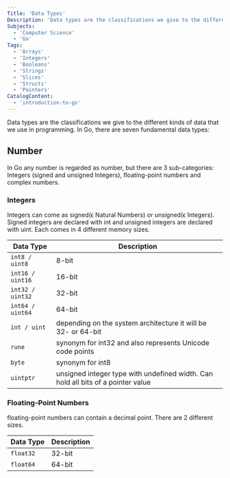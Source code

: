 ```yaml
---
Title: 'Data Types'
Description: 'Data types are the classifications we give to the different kinds of data that we use in programming. In Go, there are seven fundamental data types: Number, String, Boolean, Array, Struct, Slices, Pointers.'
Subjects:
  - 'Computer Science'
  - 'Go'
Tags:
  - 'Arrays'
  - 'Integers'
  - 'Booleans'
  - 'Strings'
  - 'Slices'
  - 'Structs'
  - 'Pointers'
CatalogContent:
  - 'introduction-to-go'
---
```


Data types are the classifications we give to the different kinds of data that we use in programming. In Go, there are seven fundamental data types:

## Number

In Go any number is regarded as number, but there are 3 sub-categories: Integers (signed and unsigned Integers), floating-point numbers and complex numbers.

### Integers

Integers can come as signed(ϵ Natural Numbers) or unsigned(ϵ Integers). Signed integers are declared with int and unsigned integers are declared with uint. Each comes in 4 different memory sizes.

| Data Type   | Description                                                                                                                                   |
| ----------- | --------------------------------------------------------------------------------------------------------------------------------------------- |
| `int8 / uint8`    | 8-bit                                                                         |
| `int16 / uint16`    | 16-bit                                  |
| `int32 / uint32`    | 32-bit |
| `int64 / uint64`   | 64-bit                                                                       |
| `int / uint`      | depending on the system architecture it will  be 32- or 64-bit                                       |
| `rune`      | synonym for int32 and also represents Unicode code points                                       |
| `byte`      | synonym for int8                                       |
| `uintptr`      | unsigned integer type with undefined width. Can hold all bits of a pointer value                                       |

### Floating-Point Numbers

floating-point numbers can contain a decimal point. There are 2 different sizes.

| Data Type   | Description                                                                                                                                   |
| ----------- | --------------------------------------------------------------------------------------------------------------------------------------------- |
| `float32`    | 32-bit                                                                         |
| `float64`    | 64-bit                                  |
